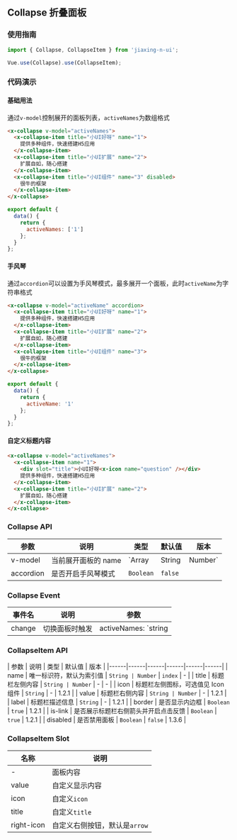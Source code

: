 ## Collapse 折叠面板

### 使用指南
``` javascript
import { Collapse, CollapseItem } from 'jiaxing-n-ui';

Vue.use(Collapse).use(CollapseItem);
```

### 代码演示

#### 基础用法
通过`v-model`控制展开的面板列表，`activeNames`为数组格式

```html
<x-collapse v-model="activeNames">
  <x-collapse-item title="小UI好呀" name="1">
    提供多种组件，快速搭建H5应用
  </x-collapse-item>
  <x-collapse-item title="小UI扩展" name="2">
    扩展自如，随心搭建
  </x-collapse-item>
  <x-collapse-item title="小UI组件" name="3" disabled>
    很牛的框架 
  </x-collapse-item>
</x-collapse>
```

``` javascript
export default {
  data() {
    return {
      activeNames: ['1']
    };
  }
};
```

#### 手风琴
通过`accordion`可以设置为手风琴模式，最多展开一个面板，此时`activeName`为字符串格式

```html
<x-collapse v-model="activeName" accordion>
  <x-collapse-item title="小UI好呀" name="1">
    提供多种组件，快速搭建H5应用
  </x-collapse-item>
  <x-collapse-item title="小UI扩展" name="2">
    扩展自如，随心搭建
  </x-collapse-item>
  <x-collapse-item title="小UI组件" name="3">
    很牛的框架 
  </x-collapse-item>
</x-collapse>
```

``` javascript
export default {
  data() {
    return {
      activeName: '1'
    };
  }
};
```

#### 自定义标题内容

```html
<x-collapse v-model="activeNames">
  <x-collapse-item name="1">
    <div slot="title">小UI好呀<x-icon name="question" /></div>
    提供多种组件，快速搭建H5应用
  </x-collapse-item>
  <x-collapse-item title="小UI扩展" name="2">
    扩展自如，随心搭建
  </x-collapse-item>
</x-collapse>
```



### Collapse API

| 参数 | 说明 | 类型 | 默认值 | 版本 |
|------|------|------|------|------|
| v-model | 当前展开面板的 name | `Array | String | Number` | - |
| accordion | 是否开启手风琴模式 | `Boolean` | `false` |

### Collapse Event

| 事件名 | 说明 | 参数 |
|------|------|------|
| change | 切换面板时触发 | activeNames: `string | array` |

### CollapseItem API

| 参数 | 说明 | 类型 | 默认值 | 版本 |
|------|------|------|------|------|------|
| name | 唯一标识符，默认为索引值 | `String | Number` | `index` | - |
| title | 标题栏左侧内容 | `String | Number` | - | - |
| icon | 标题栏左侧图标，可选值见 Icon 组件 | `String` | - | 1.2.1 |
| value | 标题栏右侧内容 | `String | Number` | - | 1.2.1 |
| label | 标题栏描述信息 | `String` | - | 1.2.1 |
| border | 是否显示内边框 | `Boolean` | `true` | 1.2.1 |
| is-link | 是否展示标题栏右侧箭头并开启点击反馈 | `Boolean` | `true` | 1.2.1 |
| disabled | 是否禁用面板 | `Boolean` | `false` | 1.3.6 |

### CollapseItem Slot

| 名称 | 说明 |
|------|------|
| - | 面板内容 |
| value | 自定义显示内容 |
| icon | 自定义`icon` |
| title | 自定义`title` |
| right-icon | 自定义右侧按钮，默认是`arrow` |

